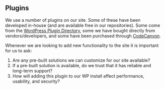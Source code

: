 ## Plugins
We use a number of plugins on our site. Some of these have been developed in-house (and are available free in our repositories). Some come from the [WordPress Plugin Directory](https://wordpress.org/plugins), some we have bought directly from vendors/developers, and some have been purchased through [CodeCanyon](https://codecanyon.net/).

Whenever we are looking to add new functionality to the site it is important for us to ask:
1. Are any pre-built solutions we can customize for our site available?
2. If a pre-built solution is available, do we trust that it has reliable and long-term support?
3. How will adding this plugin to our WP install affect performance, usability, and security?